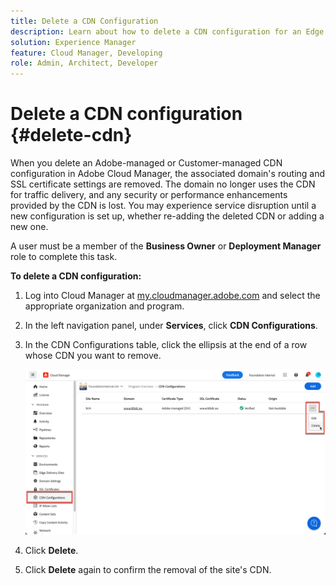 ```yaml
---
title: Delete a CDN Configuration
description: Learn about how to delete a CDN configuration for an Edge Delivery site or a Cloud Manager environment.
solution: Experience Manager
feature: Cloud Manager, Developing
role: Admin, Architect, Developer
---
```


# Delete a CDN configuration {#delete-cdn}

When you delete an Adobe-managed or Customer-managed CDN configuration in Adobe Cloud Manager, the associated domain's routing and SSL certificate settings are removed. The domain no longer uses the CDN for traffic delivery, and any security or performance enhancements provided by the CDN is lost. You may experience service disruption until a new configuration is set up, whether re-adding the deleted CDN or adding a new one. 

A user must be a member of the **Business Owner** or **Deployment Manager** role to complete this task.

**To delete a CDN configuration:**

1. Log into Cloud Manager at [my.cloudmanager.adobe.com](https://my.cloudmanager.adobe.com/) and select the appropriate organization and program.

1. In the left navigation panel, under **Services**, click **CDN Configurations**.

1. In the CDN Configurations table, click the ellipsis at the end of a row whose CDN you want to remove.

    ![Deleting a CDN configuration](/help/implementing/cloud-manager/assets/cdn-config-delete.png)

1. Click **Delete**.
1. Click **Delete** again to confirm the removal of the site's CDN.